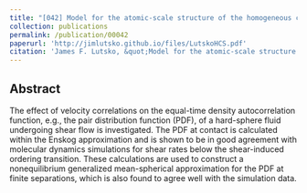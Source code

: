 ```yaml
---
title: "[042] Model for the atomic-scale structure of the homogeneous cooling state of granular fluids"
collection: publications
permalink: /publication/00042
paperurl: 'http://jimlutsko.github.io/files/LutskoHCS.pdf'
citation: 'James F. Lutsko, &quot;Model for the atomic-scale structure of the homogeneous cooling state of granular fluids&quot;, <i>Phys. Rev. E</i>, <strong>63</strong>, 61211 (2001)'
---
```

Abstract
---
The effect of velocity correlations on the equal-time density autocorrelation function, e.g., the pair distribution function (PDF), of a hard-sphere fluid undergoing shear flow is investigated. The PDF at contact is calculated within the Enskog approximation and is shown to be in good agreement with molecular dynamics simulations for shear rates below the shear-induced ordering transition. These calculations are used to construct a nonequilibrium generalized mean-spherical approximation for the PDF at finite separations, which is also found to agree well with the simulation data.

